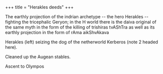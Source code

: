 +++
title = "Herakles deeds"
+++

The earthly projection of the indrian archetype -- the hero Herakles -- fighting the tricephalic Geryon; in the H world there is the daiva original of the same myth in the form of the killing of trishiras tvAShTra as well as its earthly projection in the form of rAma aikShvAkava

Herakles (left) seizing the dog of the netherworld Kerberos (note 2 headed here).

Cleaned up the Augean stables.

Ascent to Olympos


